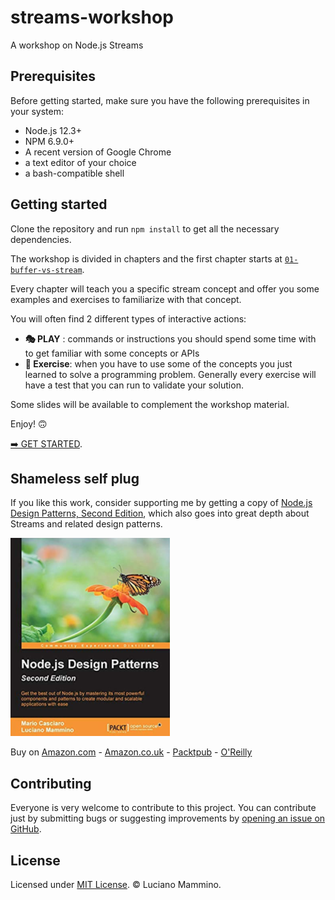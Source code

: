 # streams-workshop

A workshop on Node.js Streams


## Prerequisites

Before getting started, make sure you have the following prerequisites in your system:

- Node.js 12.3+
- NPM 6.9.0+
- A recent version of Google Chrome
- a text editor of your choice
- a bash-compatible shell


## Getting started

Clone the repository and run `npm install` to get all the necessary dependencies.

The workshop is divided in chapters and the first chapter starts at [`01-buffer-vs-stream`](01-buffer-vs-stream/README.md).

Every chapter will teach you a specific stream concept and offer you some examples and exercises to familiarize with that concept.

You will often find 2 different types of interactive actions:

- **🎭 PLAY** : commands or instructions you should spend some time with to get familiar with some concepts or APIs
- **🏹 Exercise**: when you have to use some of the concepts you just learned to solve a programming problem. Generally every exercise will have a test that you can run to validate your solution.


Some slides will be available to complement the workshop material.

Enjoy! 🙃

[➡️ GET STARTED](01-buffer-vs-stream/README.md).


## Shameless self plug

If you like this work, consider supporting me by getting a copy of [Node.js Design Patterns, Second Edition](http://amzn.to/2bB58Ic), which also goes into great depth about Streams and related design patterns.

[![Node.js Design Patterns, Second Edition by Mario Casciaro and Luciano Mammino](./node-js-design-patterns.png)](http://amzn.to/2bB58Ic)

Buy on [Amazon.com](http://amzn.to/2bB58Ic) - [Amazon.co.uk](http://amzn.to/2bddyWq) - [Packtpub](https://www.packtpub.com/web-development/nodejs-design-patterns-second-edition) - [O'Reilly](http://shop.oreilly.com/product/9781785885587.do)


## Contributing

Everyone is very welcome to contribute to this project.
You can contribute just by submitting bugs or suggesting improvements by
[opening an issue on GitHub](https://github.com/lmammino/streams-workshop/issues).


## License

Licensed under [MIT License](LICENSE). © Luciano Mammino.
